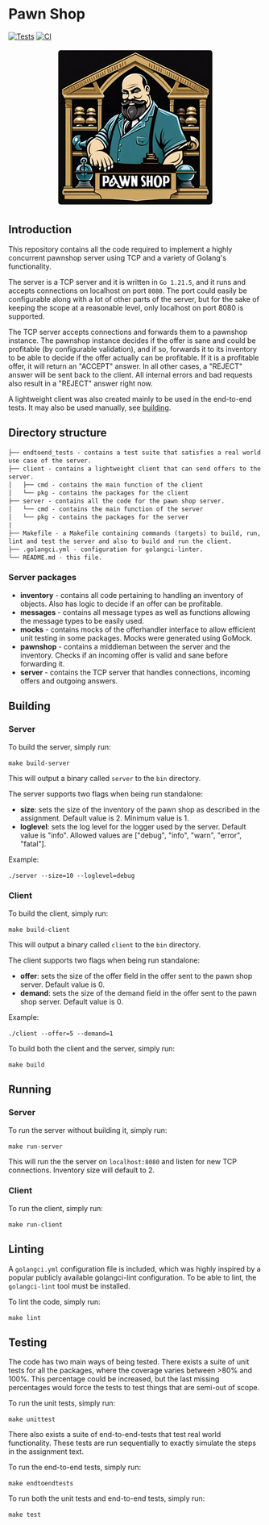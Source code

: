 
# Pawn Shop

[![Tests](https://github.com/rasmushanning/pawnshop-go/actions/workflows/test.yml/badge.svg)](https://github.com/rasmushanning/pawnshop-go/actions/workflows/test.yml) [![CI](https://github.com/rasmushanning/pawnshop-go/actions/workflows/ci.yml/badge.svg)](https://github.com/rasmushanning/pawnshop-go/actions/workflows/ci.yml)

<p align="center">
  <img style="border: 5px solid white; border-radius: 10px;" src="./assets/pawnshop.png" />
</p>

## Introduction

This repository contains all the code required to implement a highly concurrent pawnshop server using TCP and a variety of Golang's functionality.

The server is a TCP server and it is written in `Go 1.21.5`, and it runs and accepts connections on localhost on port `8080`. The port could easily be configurable along with a lot of other parts of the server, but for the sake of keeping the scope at a reasonable level, only localhost on port 8080 is supported.

The TCP server accepts connections and forwards them to a pawnshop instance. The pawnshop instance decides if the offer is sane and could be profitable (by configurable validation), and if so, forwards it to its inventory to be able to decide if the offer actually can be profitable. If it is a profitable offer, it will return an "ACCEPT" answer. In all other cases, a "REJECT" answer will be sent back to the client. All internal errors and bad requests also result in a "REJECT" answer right now.

A lightweight client was also created mainly to be used in the end-to-end tests. It may also be used manually, see [building](#building).

## Directory structure

```
├── endtoend_tests - contains a test suite that satisfies a real world use case of the server.
├── client - contains a lightweight client that can send offers to the server.
│   ├── cmd - contains the main function of the client
│   └── pkg - contains the packages for the client
├── server - contains all the code for the pawn shop server.
│   └── cmd - contains the main function of the server
│   └── pkg - contains the packages for the server
|
├── Makefile - a Makefile containing commands (targets) to build, run, lint and test the server and also to build and run the client.
├── .golangci.yml - configuration for golangci-linter.
└── README.md - this file.
```

### Server packages

- **inventory** - contains all code pertaining to handling an inventory of objects. Also has logic to decide if an offer can be profitable.
- **messages** - contains all message types as well as functions allowing the message types to be easily used.
- **mocks** - contains mocks of the offerhandler interface to allow efficient unit testing in some packages. Mocks were generated using GoMock.
- **pawnshop** - contains a middleman between the server and the inventory. Checks if an incoming offer is valid and sane before forwarding it. 
- **server** - contains the TCP server that handles connections, incoming offers and outgoing answers.

## Building

### Server
To build the server, simply run:

`make build-server`

This will output a binary called `server` to the `bin` directory.

The server supports two flags when being run standalone:

- **size**: sets the size of the inventory of the pawn shop as described in the assignment. Default value is 2. Minimum value is 1.
- **loglevel**: sets the log level for the logger used by the server. Default value is "info". Allowed values are ["debug", "info", "warn", "error", "fatal"].

Example:

`./server --size=10 --loglevel=debug`

### Client 

To build the client, simply run:

`make build-client`

This will output a binary called `client` to the `bin` directory.

The client supports two flags when being run standalone:

- **offer**: sets the size of the offer field in the offer sent to the pawn shop server. Default value is 0.
- **demand**: sets the size of the demand field in the offer sent to the pawn shop server. Default value is 0.

Example:

`./client --offer=5 --demand=1`

To build both the client and the server, simply run:

`make build`

## Running

### Server

To run the server without building it, simply run:

`make run-server`

This will run the the server on `localhost:8080` and listen for new TCP connections. Inventory size will default to 2.

### Client 

To run the client, simply run:

`make run-client`

## Linting

A `golangci.yml` configuration file is included, which was highly inspired by a popular publicly available golangci-lint configuration.
To be able to lint, the `golangci-lint` tool must be installed.

To lint the code, simply run:

`make lint`

## Testing

The code has two main ways of being tested. There exists a suite of unit tests for all the packages, where the coverage varies between >80% and 100%.
This percentage could be increased, but the last missing percentages would force the tests to test things that are semi-out of scope. 

To run the unit tests, simply run:

`make unittest`

There also exists a suite of end-to-end-tests that test real world functionality. These tests are run sequentially to exactly simulate the steps in the assignment text.

To run the end-to-end tests, simply run:

`make endtoendtests`

To run both the unit tests and end-to-end tests, simply run:

`make test`